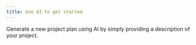 ```yaml
---
title: Use AI to get started
---
```

Generate a new project plan using AI by simply providing a description of your project.
